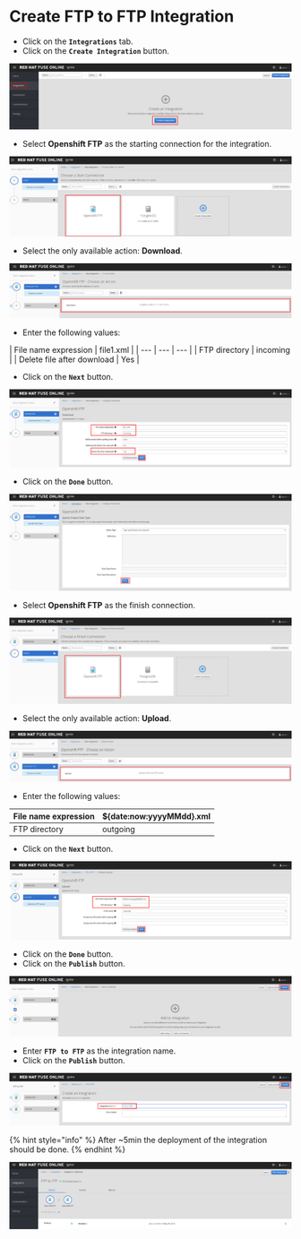 # Create FTP to FTP Integration

* Click on the **`Integrations`** tab.
* Click on the **`Create Integration`** button.

![](../.gitbook/assets/image%20%28160%29.png)

* Select **Openshift FTP** as the starting connection for the integration.

![](../.gitbook/assets/image%20%2826%29.png)

* Select the only available action: **Download**.

![](../.gitbook/assets/image%20%28102%29.png)

* Enter the following values:

| File name expression | file1.xml |
| --- | --- | --- |
| FTP directory | incoming |
| Delete file after download | Yes |

* Click on the **`Next`** button.

![](../.gitbook/assets/image%20%2834%29.png)

* Click on the **`Done`** button.

![](../.gitbook/assets/image%20%28147%29.png)

* Select **Openshift FTP** as the finish connection.

![](../.gitbook/assets/image%20%28151%29.png)

* Select the only available action: **Upload**.

![](../.gitbook/assets/image%20%28123%29.png)

* Enter the following values:

| File name expression | ${date:now:yyyyMMdd}.xml |
| --- | --- |
| FTP directory | outgoing |

* Click on the **`Next`** button.

![](../.gitbook/assets/image%20%28122%29.png)

* Click on the **`Done`** button.
* Click on the **`Publish`** button.

![](../.gitbook/assets/image%20%2860%29.png)

* Enter **`FTP to FTP`** as the integration name.
* Click on the **`Publish`** button.

![](../.gitbook/assets/image%20%28118%29.png)

{% hint style="info" %}
After ~5min the deployment of the integration should be done.
{% endhint %}

![](../.gitbook/assets/image%20%2892%29.png)

